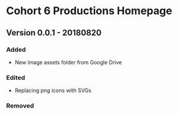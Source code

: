 # Cohort 6 Productions Homepage

## Version 0.0.1 - 20180820
### Added
- New image assets folder from Google Drive
### Edited
- Replacing png icons with SVGs
### Removed